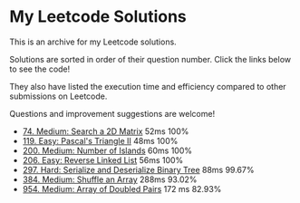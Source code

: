 # My Leetcode Solutions

This is an archive for my Leetcode solutions.

Solutions are sorted in order of their question number. Click the links below to see the code!

They also have listed the execution time and efficiency compared to other submissions on Leetcode.

Questions and improvement suggestions are welcome!

- [74. Medium: Search a 2D Matrix](./solutions/74.js) 52ms 100%
- [119. Easy: Pascal's Triangle II](./solutions/119.js) 48ms 100%
- [200. Medium: Number of Islands](./solutions/200.js) 60ms 100%
- [206. Easy: Reverse Linked List](./solutions/206.js) 56ms 100%
- [297. Hard: Serialize and Deserialize Binary Tree](./solutions/297.js) 88ms 99.67%
- [384. Medium: Shuffle an Array](./solutions/384.js) 288ms 93.02%
- [954. Medium: Array of Doubled Pairs](./solutions/954.js) 172 ms 82.93%
